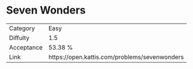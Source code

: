 # Seven Wonders

<table>
    <tr>
        <td>Category</td>
        <td>Easy</td>
    </tr>
    <tr>
        <td>Diffulty</td>
        <td>1.5</td>
    </tr>
    <tr>
        <td>Acceptance</td>
        <td>53.38 %</td>
    </tr>
    <tr>
        <td>Link</td>
        <td>https://open.kattis.com/problems/sevenwonders</td>
    </tr>
</table>